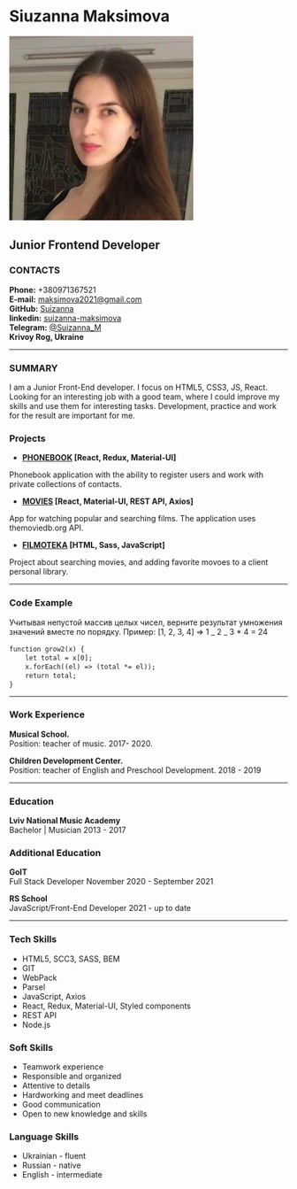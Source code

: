 # Siuzanna Maksimova

![photo](./assets/img/photo.JPG)

## Junior Frontend Developer

### CONTACTS

**Phone:** +380971367521<br>
**E-mail:** [maksimova2021@gmail.com](maksimova2021@gmail.com)<br>
**GitHub:** [Suizanna](https://github.com/Suizanna)<br>
**linkedin:** [suizanna-maksimova](linkedin.com/in/suizanna-maksimova)<br>
**Telegram:** [@Suizanna_M](https://t.me/Suizanna_M)<br>
**Krivoy Rog, Ukraine**

---

### SUMMARY

I am a Junior Front-End developer. I focus on HTML5,
CSS3, JS, React. Looking for an interesting job with a good team,
where I could improve my skills and use them for interesting tasks. Development, practice and work for the result are important for me.

### Projects

- **[PHONEBOOK](https://netlify-phonebook.netlify.app/) [React, Redux, Material-UI]**

Phonebook application with the ability to register
users and work with private collections of
contacts.

- **[MOVIES](https://sm-netlify-movies.netlify.app/) [React, Material-UI, REST API, Axios]**

App for watching popular and searching films. The
application uses themoviedb.org API.

- **[FILMOTEKA](https://suizanna.github.io/dream-film/) [HTML, Sass, JavaScript]**

Project about searching movies, and adding favorite movoes to a client personal library.

---

### Code Example

Учитывая непустой массив целых чисел, верните результат умножения значений вместе по порядку. Пример:
[1, 2, 3, 4] => 1 _ 2 _ 3 \* 4 = 24

```
function grow2(x) {
    let total = x[0];
    x.forEach((el) => (total *= el));
    return total;
}
```

---

### Work Experience

**Musical School.**<br>
Position: teacher of music.
2017- 2020.

**Children Development Center.**<br>
Position: teacher of English and Preschool Development.
2018 - 2019

---

### Education

**Lviv National Music Academy**<br />
Bachelor | Musician 2013 - 2017

### Additional Education

**GoIT**<br />
Full Stack Developer November 2020 - September 2021

**RS School**<br />
JavaScript/Front-End Developer 2021 - up to date

---

### Tech Skills

- HTML5, SCC3, SASS, BEM
- GIT
- WebPack
- Parsel
- JavaScript, Axios
- React, Redux, Material-UI, Styled components
- REST API
- Node.js

### Soft Skills

- Teamwork experience
- Responsible and organized
- Attentive to details
- Hardworking and meet deadlines
- Good communication
- Open to new knowledge and skills

### Language Skills

- Ukrainian - fluent<br />
- Russian - native<br />
- English - intermediate
